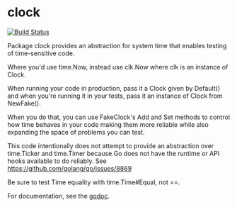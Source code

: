 clock
====

[![Build Status](https://travis-ci.org/jmhodges/clock.png?branch=master)](https://travis-ci.org/jmhodges/clock)

Package clock provides an abstraction for system time that enables
testing of time-sensitive code.

Where you'd use time.Now, instead use clk.Now where clk is an instance
of Clock.

When running your code in production, pass it a Clock given by
Default() and when you're running it in your tests, pass it an instance of Clock from NewFake().

When you do that, you can use FakeClock's Add and Set methods to
control how time behaves in your code making them more reliable while
also expanding the space of problems you can test.

This code intentionally does not attempt to provide an abstraction
over time.Ticker and time.Timer because Go does not have the runtime
or API hooks available to do reliably. See
https://github.com/golang/go/issues/8869

Be sure to test Time equality with time.Time#Equal, not ==.

For documentation, see the
[godoc](http://godoc.org/github.com/jmhodges/clock).
